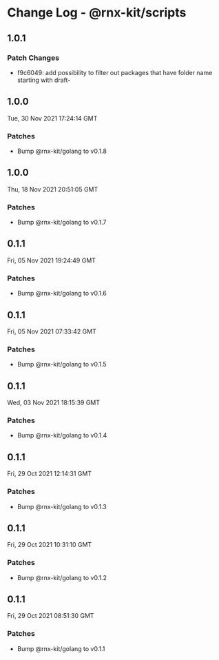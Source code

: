 # Change Log - @rnx-kit/scripts

## 1.0.1

### Patch Changes

- f9c6049: add possibility to filter out packages that have folder name starting with draft-

## 1.0.0

Tue, 30 Nov 2021 17:24:14 GMT

### Patches

- Bump @rnx-kit/golang to v0.1.8

## 1.0.0

Thu, 18 Nov 2021 20:51:05 GMT

### Patches

- Bump @rnx-kit/golang to v0.1.7

## 0.1.1

Fri, 05 Nov 2021 19:24:49 GMT

### Patches

- Bump @rnx-kit/golang to v0.1.6

## 0.1.1

Fri, 05 Nov 2021 07:33:42 GMT

### Patches

- Bump @rnx-kit/golang to v0.1.5

## 0.1.1

Wed, 03 Nov 2021 18:15:39 GMT

### Patches

- Bump @rnx-kit/golang to v0.1.4

## 0.1.1

Fri, 29 Oct 2021 12:14:31 GMT

### Patches

- Bump @rnx-kit/golang to v0.1.3

## 0.1.1

Fri, 29 Oct 2021 10:31:10 GMT

### Patches

- Bump @rnx-kit/golang to v0.1.2

## 0.1.1

Fri, 29 Oct 2021 08:51:30 GMT

### Patches

- Bump @rnx-kit/golang to v0.1.1
